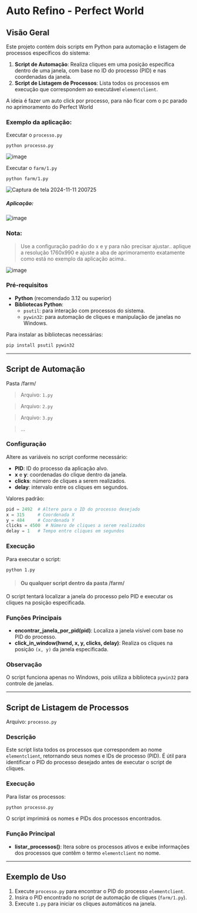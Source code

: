 
# Auto Refino - Perfect World

## Visão Geral
Este projeto contém dois scripts em Python para automação e listagem de processos específicos do sistema:

1. **Script de Automação**: Realiza cliques em uma posição específica dentro de uma janela, com base no ID do processo (PID) e nas coordenadas da janela. 
2. **Script de Listagem de Processos**: Lista todos os processos em execução que correspondem ao executável `elementclient`.

A ideia é fazer um auto click por processo, para não ficar com o pc parado no aprimoramento do Perfect World

### Exemplo da aplicação:

Executar o `processo.py`

```
python processo.py
```

![image](https://github.com/user-attachments/assets/25282c66-0cca-4def-8555-c3c8d9bc716c)

Executar o `farm/1.py`

```
python farm/1.py
```

![Captura de tela 2024-11-11 200725](https://github.com/user-attachments/assets/63407c3e-f96c-4c3c-a46b-67e2eee46972)

##### Aplicação: 

![image](https://github.com/user-attachments/assets/15b45906-ec58-4547-ac3a-e519422831c3)

### Nota:

> Use a configuração padrão do x e y para não precisar ajustar.. aplique a resolução 1760x990 e ajuste a aba de aprimoramento exatamente como está no exemplo da aplicação acima..

![image](https://github.com/user-attachments/assets/1c07b8e5-cd39-4f07-b818-e431628187d6)

### Pré-requisitos
- **Python** (recomendado 3.12 ou superior)
- **Bibliotecas Python**:
  - `psutil`: para interação com processos do sistema.
  - `pywin32`: para automação de cliques e manipulação de janelas no Windows.

Para instalar as bibliotecas necessárias:
```bash
pip install psutil pywin32
```

---

## Script de Automação

Pasta /farm/

>Arquivo: `1.py`

>Arquivo: `2.py`

>Arquivo: `3.py`

> ...

### Configuração
Altere as variáveis no script conforme necessário:
- **PID**: ID do processo da aplicação alvo.
- **x** e **y**: coordenadas do clique dentro da janela. 
- **clicks**: número de cliques a serem realizados.
- **delay**: intervalo entre os cliques em segundos.

Valores padrão:
```python
pid = 2492  # Altere para o ID do processo desejado
x = 315     # Coordenada X
y = 484     # Coordenada Y
clicks = 4500  # Número de cliques a serem realizados
delay = 1   # Tempo entre cliques em segundos
```

### Execução
Para executar o script:
```bash
python 1.py
```

> #### Ou qualquer script dentro da pasta /farm/

O script tentará localizar a janela do processo pelo PID e executar os cliques na posição especificada.

### Funções Principais
- **encontrar_janela_por_pid(pid)**: Localiza a janela visível com base no PID do processo.
- **click_in_window(hwnd, x, y, clicks, delay)**: Realiza os cliques na posição `(x, y)` da janela especificada.

### Observação
O script funciona apenas no Windows, pois utiliza a biblioteca `pywin32` para controle de janelas.

---

## Script de Listagem de Processos
Arquivo: `processo.py`

### Descrição
Este script lista todos os processos que correspondem ao nome `elementclient`, retornando seus nomes e IDs de processo (PID). É útil para identificar o PID do processo desejado antes de executar o script de cliques.

### Execução
Para listar os processos:
```bash
python processo.py
```

O script imprimirá os nomes e PIDs dos processos encontrados.

### Função Principal
- **listar_processos()**: Itera sobre os processos ativos e exibe informações dos processos que contêm o termo `elementclient` no nome.

---

## Exemplo de Uso
1. Execute `processo.py` para encontrar o PID do processo `elementclient`.
2. Insira o PID encontrado no script de automação de cliques (`farm/1.py`).
3. Execute `1.py` para iniciar os cliques automáticos na janela.

